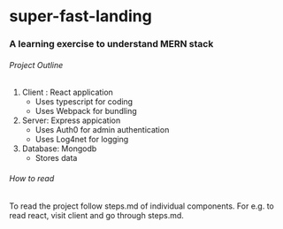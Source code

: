 # super-fast-landing

### A learning exercise to understand MERN stack

###### Project Outline

1. Client : React application
   * Uses typescript for coding
   * Uses Webpack for bundling
2. Server: Express appication
   * Uses Auth0 for admin authentication
   * Uses Log4net for logging
3. Database: Mongodb
   * Stores data

###### How to read

To read the project follow steps.md of individual components. For e.g. to read react, visit client and go through steps.md.
